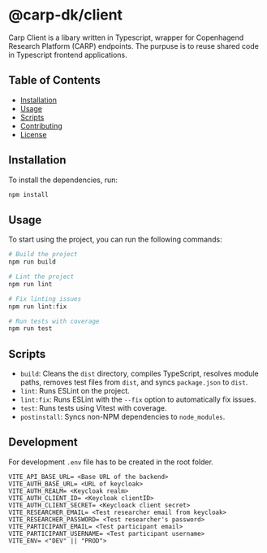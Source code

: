# @carp-dk/client

Carp Client is a libary written in Typescript, wrapper for Copenhagend Research Platform (CARP) endpoints. The purpuse is to reuse shared code in Typescript frontend applications.

## Table of Contents

- [Installation](#installation)
- [Usage](#usage)
- [Scripts](#scripts)
- [Contributing](#contributing)
- [License](#license)

## Installation

To install the dependencies, run:

```bash
npm install
```

## Usage

To start using the project, you can run the following commands:

```bash
# Build the project
npm run build

# Lint the project
npm run lint

# Fix linting issues
npm run lint:fix

# Run tests with coverage
npm run test
```

## Scripts

- `build`: Cleans the `dist` directory, compiles TypeScript, resolves module paths, removes test files from `dist`, and syncs `package.json` to `dist`.
- `lint`: Runs ESLint on the project.
- `lint:fix`: Runs ESLint with the `--fix` option to automatically fix issues.
- `test`: Runs tests using Vitest with coverage.
- `postinstall`: Syncs non-NPM dependencies to `node_modules`.

## Development

For development `.env` file has to be created in the root folder.

```
VITE_API_BASE_URL= <Base URL of the backend>
VITE_AUTH_BASE_URL= <URL of keycloak>
VITE_AUTH_REALM= <Keycloak realm>
VITE_AUTH_CLIENT_ID= <Keycloak clientID>
VITE_AUTH_CLIENT_SECRET= <Keycloack client secret>
VITE_RESEARCHER_EMAIL= <Test researcher email from keycloak>
VITE_RESEARCHER_PASSWORD= <Test researcher's password>
VITE_PARTICIPANT_EMAIL= <Test participant email>
VITE_PARTICIPANT_USERNAME= <Test participant username>
VITE_ENV= <"DEV" || "PROD">
```
